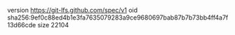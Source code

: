 version https://git-lfs.github.com/spec/v1
oid sha256:9ef0c88ed4b1e3fa7635079283a9ce9680697bab87b7b73bb4ff4a7f13d66cde
size 22104
